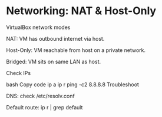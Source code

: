 # Networking: NAT & Host-Only

VirtualBox network modes

NAT: VM has outbound internet via host.

Host-Only: VM reachable from host on a private network.

Bridged: VM sits on same LAN as host.

Check IPs

bash
Copy code
ip a
ip r
ping -c2 8.8.8.8
Troubleshoot

DNS: check /etc/resolv.conf

Default route: ip r | grep default
